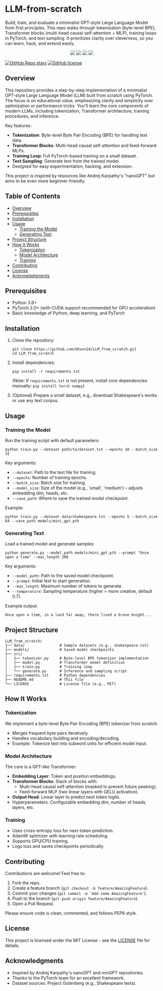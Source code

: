 # LLM-from-scratch

Build, train, and evaluate a minimalist GPT-style Large Language Model from first principles. This repo walks through tokenization (byte-level BPE), Transformer blocks (multi-head causal self-attention + MLP), training loops in PyTorch, and text sampling. It prioritizes clarity over cleverness, so you can learn, hack, and extend easily.

<p align="center"> <img src="https://img.shields.io/badge/Python-3.10%2B-blue" /> <img src="https://img.shields.io/badge/PyTorch-2.x-red" /> <img src="https://img.shields.io/badge/License-MIT-green" /> <img src="https://img.shields.io/badge/PRs-welcome-brightgreen" /> </p>



[![GitHub Repo stars](https://img.shields.io/github/stars/bhuvn24/LLM_from_scratch?style=social)](https://github.com/bhuvn24/LLM_from_scratch/stargazers)
[![GitHub license](https://img.shields.io/github/license/bhuvn24/LLM_from_scratch)](https://github.com/bhuvn24/LLM_from_scratch/blob/main/LICENSE)

## Overview

This repository provides a step-by-step implementation of a minimalist GPT-style Large Language Model (LLM) built from scratch using PyTorch. The focus is on educational value, emphasizing clarity and simplicity over optimization or performance tricks. You'll learn the core components of modern LLMs, including tokenization, Transformer architecture, training procedures, and inference.

Key features:
- **Tokenization**: Byte-level Byte Pair Encoding (BPE) for handling text data.
- **Transformer Blocks**: Multi-head causal self-attention and feed-forward MLPs.
- **Training Loop**: Full PyTorch-based training on a small dataset.
- **Text Sampling**: Generate text from the trained model.
- Designed for easy experimentation, hacking, and extension.

This project is inspired by resources like Andrej Karpathy's "nanoGPT" but aims to be even more beginner-friendly.

## Table of Contents

- [Overview](#overview)
- [Prerequisites](#prerequisites)
- [Installation](#installation)
- [Usage](#usage)
  - [Training the Model](#training-the-model)
  - [Generating Text](#generating-text)
- [Project Structure](#project-structure)
- [How It Works](#how-it-works)
  - [Tokenization](#tokenization)
  - [Model Architecture](#model-architecture)
  - [Training](#training)
- [Contributing](#contributing)
- [License](#license)
- [Acknowledgments](#acknowledgments)

## Prerequisites

- Python 3.8+
- PyTorch 2.0+ (with CUDA support recommended for GPU acceleration)
- Basic knowledge of Python, deep learning, and PyTorch

## Installation

1. Clone the repository:
   ```
   git clone https://github.com/bhuvn24/LLM_from_scratch.git
   cd LLM_from_scratch
   ```

2. Install dependencies:
   ```
   pip install -r requirements.txt
   ```

   (Note: If `requirements.txt` is not present, install core dependencies manually: `pip install torch numpy`)

3. (Optional) Prepare a small dataset, e.g., download Shakespeare's works or use any text corpus.

## Usage

### Training the Model

Run the training script with default parameters:
```
python train.py --dataset path/to/dataset.txt --epochs 10 --batch_size 32
```

Key arguments:
- `--dataset`: Path to the text file for training.
- `--epochs`: Number of training epochs.
- `--batch_size`: Batch size for training.
- `--model_size`: Size of the model (e.g., 'small', 'medium') – adjusts embedding dim, heads, etc.
- `--save_path`: Where to save the trained model checkpoint.

Example:
```
python train.py --dataset data/shakespeare.txt --epochs 5 --batch_size 64 --save_path models/mini_gpt.pth
```

### Generating Text

Load a trained model and generate samples:
```
python generate.py --model_path models/mini_gpt.pth --prompt "Once upon a time" --max_length 200
```

Key arguments:
- `--model_path`: Path to the saved model checkpoint.
- `--prompt`: Initial text to start generation.
- `--max_length`: Maximum number of tokens to generate.
- `--temperature`: Sampling temperature (higher = more creative, default 0.7).

Example output:
```
Once upon a time, in a land far away, there lived a brave knight...
```

## Project Structure

```
LLM_from_scratch/
├── data/                # Sample datasets (e.g., shakespeare.txt)
├── models/              # Saved model checkpoints
├── src/
│   ├── tokenizer.py     # Byte-level BPE tokenizer implementation
│   ├── model.py         # Transformer model definition
│   ├── train.py         # Training loop
│   └── generate.py      # Inference and sampling script
├── requirements.txt     # Python dependencies
├── README.md            # This file
└── LICENSE              # License file (e.g., MIT)
```

## How It Works

### Tokenization

We implement a byte-level Byte Pair Encoding (BPE) tokenizer from scratch:
- Merges frequent byte pairs iteratively.
- Handles vocabulary building and encoding/decoding.
- Example: Tokenize text into subword units for efficient model input.

### Model Architecture

The core is a GPT-like Transformer:
- **Embedding Layer**: Token and position embeddings.
- **Transformer Blocks**: Stack of blocks with:
  - Multi-head causal self-attention (masked to prevent future peeking).
  - Feed-forward MLP (two linear layers with GELU activation).
- **Output Head**: Linear layer to predict next token logits.
- Hyperparameters: Configurable embedding dim, number of heads, layers, etc.

### Training

- Uses cross-entropy loss for next-token prediction.
- AdamW optimizer with learning rate scheduling.
- Supports GPU/CPU training.
- Logs loss and saves checkpoints periodically.

## Contributing

Contributions are welcome! Feel free to:
1. Fork the repo.
2. Create a feature branch (`git checkout -b feature/AmazingFeature`).
3. Commit your changes (`git commit -m 'Add some AmazingFeature'`).
4. Push to the branch (`git push origin feature/AmazingFeature`).
5. Open a Pull Request.

Please ensure code is clean, commented, and follows PEP8 style.

## License

This project is licensed under the MIT License - see the [LICENSE](LICENSE) file for details.

## Acknowledgments

- Inspired by Andrej Karpathy's nanoGPT and minGPT repositories.
- Thanks to the PyTorch team for an excellent framework.
- Dataset sources: Project Gutenberg (e.g., Shakespeare texts).
